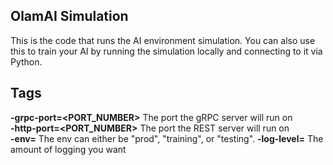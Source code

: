 ## OlamAI Simulation

This is the code that runs the AI environment simulation. You can also use this to train your AI by running the simulation locally and connecting to it via Python.

## Tags

**-grpc-port=<PORT_NUMBER>** The port the gRPC server will run on  
**-http-port=<PORT_NUMBER>** The port the REST server will run on  
**-env=<ENVIRONMENT>** The env can either be "prod", "training", or "testing".
**-log-level=<LEVEL>** The amount of logging you want
